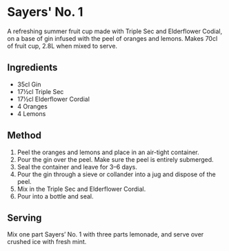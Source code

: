 Sayers' No. 1
=============

A refreshing summer fruit cup made with Triple Sec and Elderflower Codial, on a base of gin infused with the peel of oranges and lemons. Makes 70cl of fruit cup, 2.8L when mixed to serve.


Ingredients
------------

- 35cl Gin
- 17½cl Triple Sec
- 17½cl Elderflower Cordial
- 4 Oranges
- 4 Lemons


Method
------

1. Peel the oranges and lemons and place in an air-tight container.
2. Pour the gin over the peel. Make sure the peel is entirely submerged.
3. Seal the container and leave for 3–6 days.
4. Pour the gin through a sieve or collander into a jug and dispose of the peel.
5. Mix in the Triple Sec and Elderflower Cordial.
6. Pour into a bottle and seal.


Serving
-------

Mix one part Sayers’ No. 1 with three parts lemonade, and serve over crushed ice with fresh mint.
